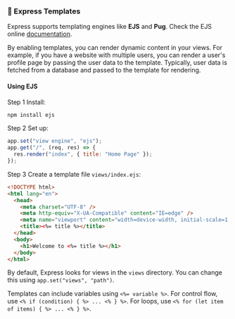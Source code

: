 ### 🎨 Express Templates

Express supports templating engines like **EJS** and **Pug**. Check the EJS online [documentation](https://ejs.co/).

By enabling templates, you can render dynamic content in your views. For example, if you have a website with multiple users, you can render a user's profile page by passing the user data to the template. Typically, user data is fetched from a database and passed to the template for rendering.

#### Using EJS

Step 1 Install:

```sh
npm install ejs
```

Step 2 Set up:

```js
app.set("view engine", "ejs");
app.get("/", (req, res) => {
  res.render("index", { title: "Home Page" });
});
```

Step 3 Create a template file `views/index.ejs`:

```html
<!DOCTYPE html>
<html lang="en">
  <head>
    <meta charset="UTF-8" />
    <meta http-equiv="X-UA-Compatible" content="IE=edge" />
    <meta name="viewport" content="width=device-width, initial-scale=1.0" />
    <title><%= title %></title>
  </head>
  <body>
    <h1>Welcome to <%= title %></h1>
  </body>
</html>
```

By default, Express looks for views in the `views` directory. You can change this using `app.set("views", "path")`.

Templates can include variables using `<%= variable %>`. For control flow, use `<% if (condition) { %> ... <% } %>`. For loops, use `<% for (let item of items) { %> ... <% } %>`.

